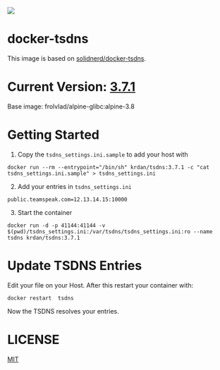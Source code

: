 [![](https://images.microbadger.com/badges/image/krdan/tsdns.svg)](https://microbadger.com/images/krdan/tsdns "Get your own image badge on microbadger.com")

docker-tsdns
============

This image is based on [solidnerd/docker-tsdns](https://github.com/SolidNerd/docker-tsdns). 

# Current Version: [3.7.1](https://github.com/Krdan/docker-tsdns/blob/master/Dockerfile)
Base image: frolvlad/alpine-glibc:alpine-3.8
# Getting Started

1. Copy the `tsdns_settings.ini.sample` to add your host with
```
docker run --rm --entrypoint="/bin/sh" krdan/tsdns:3.7.1 -c "cat tsdns_settings.ini.sample" > tsdns_settings.ini
```
2. Add your entries in `tsdns_settings.ini`
```
public.teamspeak.com=12.13.14.15:10000
```

3. Start the container
```
docker run -d -p 41144:41144 -v $(pwd)/tsdns_settings.ini:/var/tsdns/tsdns_settings.ini:ro --name tsdns krdan/tsdns:3.7.1
```

# Update TSDNS Entries
Edit your file on your Host.
After this restart your container with:
```
docker restart  tsdns
```
Now the TSDNS resolves your entries.

# LICENSE
[MIT](https://github.com/Krdan/docker-tsdns/blob/master/LICENSE)
